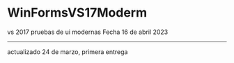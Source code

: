 # WinFormsVS17Moderm
vs 2017 pruebas de ui modernas
Fecha 16 de abril 2023
***
actualizado 24 de marzo, 
primera entrega
